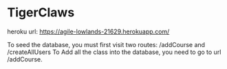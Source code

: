 # TigerClaws
heroku url: https://agile-lowlands-21629.herokuapp.com/

To seed the database, you must first visit two routes: /addCourse and /createAllUsers
To Add all the class into the database, you need to go to url /addCourse.



